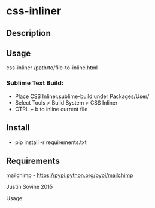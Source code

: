 # css-inliner

## Description

## Usage
css-inliner /path/to/file-to-inline.html

### Sublime Text Build:  
* Place CSS Inliner.sublime-build under Packages/User/  
* Select Tools > Build System > CSS Inliner  
* CTRL + b to inline current file  

## Install
* pip install -r requirements.txt

## Requirements
mailchimp - https://pypi.python.org/pypi/mailchimp

Justin Sovine 2015

Usage: 


